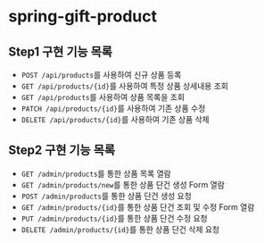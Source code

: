 # spring-gift-product

## Step1 구현 기능 목록
- `POST /api/products`를 사용하여 신규 상품 등록
- `GET /api/products/{id}`를 사용하여 특정 상품 상세내용 조회
- `GET /api/products`를 사용하여 상품 목록을 조회
- `PATCH /api/products/{id}`를 사용하여 기존 상품 수정
- `DELETE /api/products/{id}`를 사용하여 기존 상품 삭제

## Step2 구현 기능 목록
- `GET /admin/products`를 통한 상품 목록 열람
- `GET /admin/products/new`를 통한 상품 단건 생성 Form 열람
- `POST /admin/products`를 통한 상품 단건 생성 요청
- `GET /admin/products/{id}`를 통한 상품 단건 조회 및 수정 Form 열람
- `PUT /admin/products/{id}`를 통한 상품 단건 수정 요청
- `DELETE /admin/products/{id}`를 통한 상품 단건 삭제 요청